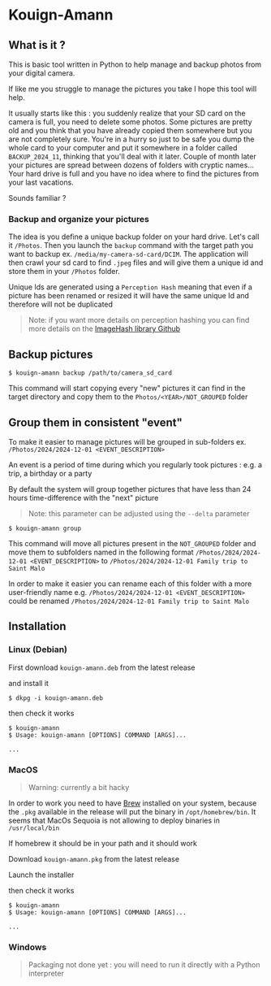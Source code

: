 # Kouign-Amann

## What is it ?

This is basic tool written in Python to help manage and backup photos from your digital camera.

If like me you struggle to manage the pictures you take I hope this tool will help. 

It usually starts like this : you suddenly realize that your SD card on the camera is full, you need to delete some photos. Some pictures are pretty old and you think that you have already copied them somewhere but you are not completely sure. You're in a hurry so just to be safe you dump the whole card to your computer and put it somewhere in a folder called `BACKUP_2024_11`, thinking that you'll deal with it later.
Couple of month later your pictures are spread between dozens of folders with cryptic names... Your hard drive is full and you have no idea where to find the pictures from your last vacations.

Sounds familiar ?

### Backup and organize your pictures

The idea is you define a unique backup folder on your hard drive. Let's call it `/Photos`. Then you launch the `backup` command with the target path you want to backup ex. `/media/my-camera-sd-card/DCIM`. The application will then crawl your sd card to find `.jpeg` files and will give them a unique id and store them in your `/Photos` folder.

Unique Ids are generated using a `Perception Hash` meaning that even if a picture has been renamed or resized it will have the same unique Id and therefore will not be duplicated

> Note: if you want more details on perception hashing you can find more details on the [ImageHash library Github](https://github.com/JohannesBuchner/imagehash)

## Backup pictures

```
$ kouign-amann backup /path/to/camera_sd_card
```

This command will start copying every "new" pictures it can find in the target directory and copy them to the `Photos/<YEAR>/NOT_GROUPED` folder

## Group them in consistent "event"

To make it easier to manage pictures will be grouped in sub-folders ex. `/Photos/2024/2024-12-01 <EVENT_DESCRIPTION>`

An event is a period of time during which you regularly took pictures : e.g. a trip, a birthday or a party 

By default the system will group together pictures that have less than 24 hours time-difference with the "next" picture

> Note: this parameter can be adjusted using the `--delta` parameter 

```
$ kouign-amann group
```

This command will move all pictures present in the `NOT_GROUPED` folder and move them to subfolders named in the following format `/Photos/2024/2024-12-01 <EVENT_DESCRIPTION>` to `/Photos/2024/2024-12-01 Family trip to Saint Malo`

In order to make it easier you can rename each of this folder with a more user-friendly name e.g. `/Photos/2024/2024-12-01 <EVENT_DESCRIPTION>` could be renamed `/Photos/2024/2024-12-01 Family trip to Saint Malo`

## Installation

### Linux (Debian)

First download `kouign-amann.deb` from the latest release

and install it

```
$ dkpg -i kouign-amann.deb
```

then check it works

```
$ kouign-amann
$ Usage: kouign-amann [OPTIONS] COMMAND [ARGS]...

...
```

### MacOS

> Warning: currently a bit hacky

In order to work you need to have [Brew](https://brew.sh/) installed on your system, because the `.pkg` available in the release will put the binary in `/opt/homebrew/bin`. It seems that MacOs Sequoia is not allowing to deploy binaries in `/usr/local/bin`

If homebrew it should be in your path and it should work

Download `kouign-amann.pkg` from the latest release

Launch the installer

then check it works

```
$ kouign-amann
$ Usage: kouign-amann [OPTIONS] COMMAND [ARGS]...

...
```

### Windows

> Packaging not done yet : you will need to run it directly with a Python interpreter
